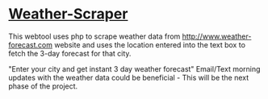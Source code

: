 # [Weather-Scraper](http://basilkhan.ca/projects/weatherscraper/ )
This webtool uses php to scrape weather data from http://www.weather-forecast.com website and uses the location entered into the text box to fetch the 3-day forecast for that city. 

"Enter your city and get instant 3 day weather forecast"
Email/Text morning updates with the weather data could be beneficial - This will be the next phase of the project.
